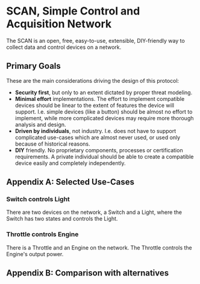 # SCAN, Simple Control and Acquisition Network

The SCAN is an open, free, easy-to-use, extensible, DIY-friendly
way to collect data and control devices on a network.

## Primary Goals

These are the main considerations driving the design of this protocol:

- **Security first**, but only to an extent dictated by proper threat modeling.
- **Minimal effort** implementations. The effort to implement compatible devices
  should be linear to the extent of features the device will support. I.e.
  simple devices (like a button) should be almost no effort to implement, while
  more complicated devices may require more thorough analysis and design.
- **Driven by individuals**, not industry. I.e. does not have to support complicated
  use-cases which are almost never used, or used only because of historical reasons.
- **DIY** friendly. No proprietary components, processes or certification requirements.
  A private individual should be able to create a compatible device easily and completely
  independently.

## Appendix A: Selected Use-Cases

### Switch controls Light

There are two devices on the network, a Switch and a Light, where
the Switch has two states and controls the Light.

### Throttle controls Engine

There is a Throttle and an Engine on the network. The Throttle controls
the Engine's output power.

## Appendix B: Comparison with alternatives


